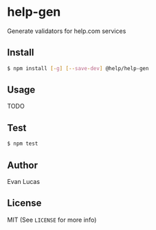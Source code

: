 # help-gen

Generate validators for help.com services

## Install

```bash
$ npm install [-g] [--save-dev] @help/help-gen
```

## Usage

TODO


## Test

```bash
$ npm test
```

## Author

Evan Lucas

## License

MIT (See `LICENSE` for more info)
